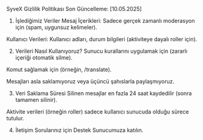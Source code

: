 SyveX Gizlilik Politikası
Son Güncelleme: [10.05.2025]

1. İşlediğimiz Veriler
Mesaj İçerikleri: Sadece gerçek zamanlı moderasyon için (spam, uygunsuz kelimeler).

Kullanıcı Verileri: Kullanıcı adları, durum bilgileri (aktiviteye dayalı roller için).

2. Verileri Nasıl Kullanıyoruz?
Sunucu kurallarını uygulamak için (zararlı içeriği otomatik silme).

Komut sağlamak için (örneğin, /translate).

Mesajları asla saklamıyoruz veya üçüncü şahıslarla paylaşmıyoruz.

3. Veri Saklama Süresi
Silinen mesajlar en fazla 24 saat kaydedilir (sonra tamamen silinir).

Aktivite verileri (örneğin roller) sadece kullanıcı sunucuda olduğu sürece tutulur.

4. İletişim
Sorularınız için Destek Sunucumuza katılın.
